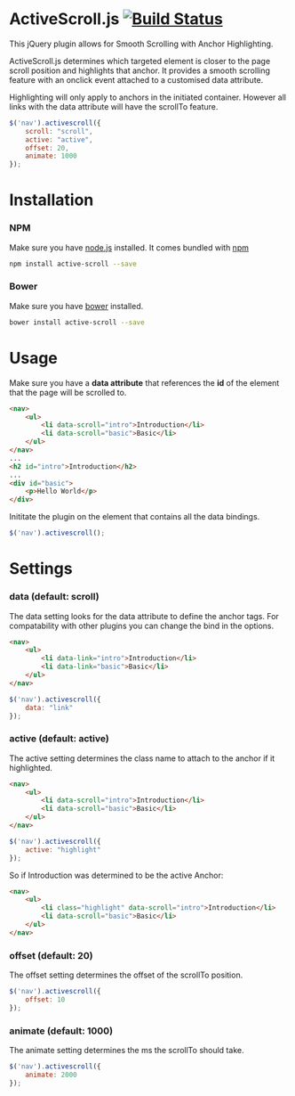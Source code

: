 # ActiveScroll.js [![Build Status](https://travis-ci.org/cloudratha/active-scroll-js.svg?branch=master)](https://travis-ci.org/cloudratha/active-scroll-js)

This jQuery plugin allows for Smooth Scrolling with Anchor Highlighting.

ActiveScroll.js determines which targeted element is closer to the page scroll position and highlights that anchor.
It provides a smooth scrolling feature with an onclick event attached to a customised data attribute.

Highlighting will only apply to anchors in the initiated container. However all links with the data attribute will have the scrollTo feature.

```js
$('nav').activescroll({
    scroll: "scroll",
    active: "active",
    offset: 20,
    animate: 1000
});
```

# Installation

### NPM
Make sure you have [node.js](https://nodejs.org/en/) installed. It comes bundled with [npm](https://www.npmjs.com/)
```bash
npm install active-scroll --save
```

### Bower
Make sure you have [bower](http://bower.io/) installed.
```bash
bower install active-scroll --save
```
# Usage

Make sure you have a **data attribute** that references the **id** of the element that the page will be scrolled to.
```html
<nav>
    <ul>
        <li data-scroll="intro">Introduction</li>
        <li data-scroll="basic">Basic</li>
    </ul>
</nav>
...
<h2 id="intro">Introduction</h2>
...
<div id="basic">
    <p>Hello World</p>
</div>
```
Inititate the plugin on the element that contains all the data bindings.
```js
$('nav').activescroll();
```
# Settings
### data (default: scroll)
The data setting looks for the data attribute to define the anchor tags. For compatability with other plugins you can change the bind in the options.
```html
<nav>
    <ul>
        <li data-link="intro">Introduction</li>
        <li data-link="basic">Basic</li>
    </ul>
</nav>
```
```js
$('nav').activescroll({
    data: "link"
});
```
### active (default: active)
The active setting determines the class name to attach to the anchor if it highlighted.
```html
<nav>
    <ul>
        <li data-scroll="intro">Introduction</li>
        <li data-scroll="basic">Basic</li>
    </ul>
</nav>
```
```js
$('nav').activescroll({
    active: "highlight"
});
```
So if Introduction was determined to be the active Anchor:
```html
<nav>
    <ul>
        <li class="highlight" data-scroll="intro">Introduction</li>
        <li data-scroll="basic">Basic</li>
    </ul>
</nav>
```
### offset (default: 20)
The offset setting determines the offset of the scrollTo position.
```js
$('nav').activescroll({
    offset: 10
});
```
### animate (default: 1000)
The animate setting determines the ms the scrollTo should take.
```js
$('nav').activescroll({
    animate: 2000
});
```
